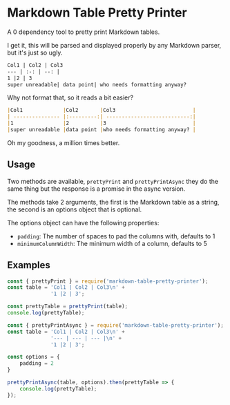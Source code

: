 # Markdown Table Pretty Printer
A 0 dependency tool to pretty print Markdown tables.

I get it, this will be parsed and displayed properly by any Markdown parser, but it's just so ugly.
```markdown
Col1 | Col2 | Col3
--- | :-: | --: |
1 |2 | 3
super unreadable| data point| who needs formatting anyway?
```

Why not format that, so it reads a bit easier?
```markdown
|Col1             |Col2       |Col3                         |
| --------------- |:---------:| ---------------------------:|
|1                |2          |3                            |
|super unreadable |data point |who needs formatting anyway? |
```

Oh my goodness, a million times better.

## Usage

Two methods are available, `prettyPrint` and `prettyPrintAsync` they do the same thing but the response is a promise in the async version.

The methods take 2 arguments, the first is the Markdown table as a string, the second is an options object that is optional.

The options object can have the following properties:
 - `padding`: The number of spaces to pad the columns with, defaults to 1
 - `minimumColumnWidth`: The minimum width of a column, defaults to 5

## Examples

```javascript
const { prettyPrint } = require('markdown-table-pretty-printer');
const table = 'Col1 | Col2 | Col3\n' +
              '1 |2 | 3';

const prettyTable = prettyPrint(table);
console.log(prettyTable);
```

```javascript
const { prettyPrintAsync } = require('markdown-table-pretty-printer');
const table = 'Col1 | Col2 | Col3\n' +
              '--- | --- | --- |\n' +
              '1 |2 | 3';

const options = {
    padding = 2
}

prettyPrintAsync(table, options).then(prettyTable => {
    console.log(prettyTable);
});
```
